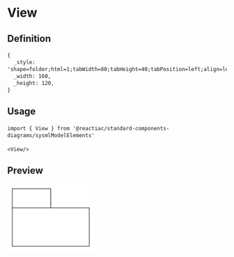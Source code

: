 # View

## Definition

```
{
  _style: 'shape=folder;html=1;tabWidth=80;tabHeight=40;tabPosition=left;align=left;verticalAlign=top;spacingLeft=10;whiteSpace=wrap;',
  _width: 160,
  _height: 120,
}
```

## Usage

```
import { View } from '@reactiac/standard-components-diagrams/sysmlModelElements'

<View/>
```

## Preview

<img src="./view.png" width="200"/>
